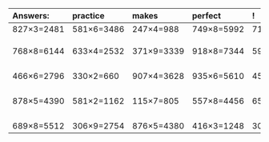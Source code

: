 | Answers: | practice | makes | perfect | ! |
| :--- | :--- | :--- | :--- | :--- |
| 827×3=2481 | 581×6=3486 | 247×4=988 | 749×8=5992 | 717×5=3585 | 
|   |   |   |   |   | 
|   |   |   |   |   | 
|   |   |   |   |   | 
| 768×8=6144 | 633×4=2532 | 371×9=3339 | 918×8=7344 | 591×9=5319 | 
|   |   |   |   |   | 
|   |   |   |   |   | 
|   |   |   |   |   | 
|   |   |   |   |   | 
| 466×6=2796 | 330×2=660 | 907×4=3628 | 935×6=5610 | 456×2=912 | 
|   |   |   |   |   | 
|   |   |   |   |   | 
|   |   |   |   |   | 
|   |   |   |   |   | 
| 878×5=4390 | 581×2=1162 | 115×7=805 | 557×8=4456 | 650×3=1950 | 
|   |   |   |   |   | 
|   |   |   |   |   | 
|   |   |   |   |   | 
|   |   |   |   |   | 
| 689×8=5512 | 306×9=2754 | 876×5=4380 | 416×3=1248 | 301×8=2408 | 
